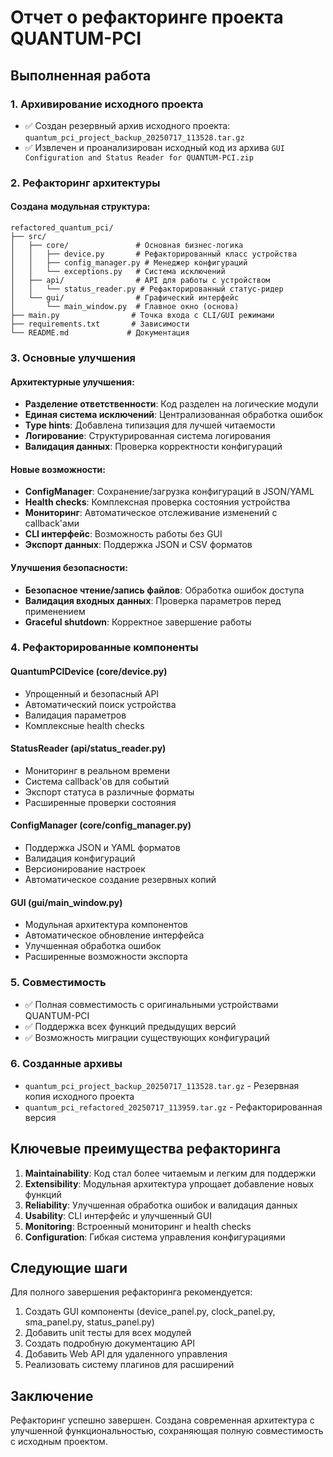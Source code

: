 # Отчет о рефакторинге проекта QUANTUM-PCI

## Выполненная работа

### 1. Архивирование исходного проекта
- ✅ Создан резервный архив исходного проекта: `quantum_pci_project_backup_20250717_113528.tar.gz`
- ✅ Извлечен и проанализирован исходный код из архива `GUI Configuration and Status Reader for QUANTUM-PCI.zip`

### 2. Рефакторинг архитектуры

#### Создана модульная структура:
```
refactored_quantum_pci/
├── src/
│   ├── core/               # Основная бизнес-логика
│   │   ├── device.py       # Рефакторированный класс устройства
│   │   ├── config_manager.py # Менеджер конфигураций
│   │   └── exceptions.py   # Система исключений
│   ├── api/                # API для работы с устройством  
│   │   └── status_reader.py # Рефакторированный статус-ридер
│   └── gui/                # Графический интерфейс
│       └── main_window.py  # Главное окно (основа)
├── main.py                # Точка входа с CLI/GUI режимами
├── requirements.txt       # Зависимости
└── README.md             # Документация
```

### 3. Основные улучшения

#### Архитектурные улучшения:
- **Разделение ответственности**: Код разделен на логические модули
- **Единая система исключений**: Централизованная обработка ошибок
- **Type hints**: Добавлена типизация для лучшей читаемости
- **Логирование**: Структурированная система логирования
- **Валидация данных**: Проверка корректности конфигураций

#### Новые возможности:
- **ConfigManager**: Сохранение/загрузка конфигураций в JSON/YAML
- **Health checks**: Комплексная проверка состояния устройства
- **Мониторинг**: Автоматическое отслеживание изменений с callback'ами
- **CLI интерфейс**: Возможность работы без GUI
- **Экспорт данных**: Поддержка JSON и CSV форматов

#### Улучшения безопасности:
- **Безопасное чтение/запись файлов**: Обработка ошибок доступа
- **Валидация входных данных**: Проверка параметров перед применением
- **Graceful shutdown**: Корректное завершение работы

### 4. Рефакторированные компоненты

#### QuantumPCIDevice (core/device.py)
- Упрощенный и безопасный API
- Автоматический поиск устройства
- Валидация параметров
- Комплексные health checks

#### StatusReader (api/status_reader.py)  
- Мониторинг в реальном времени
- Система callback'ов для событий
- Экспорт статуса в различные форматы
- Расширенные проверки состояния

#### ConfigManager (core/config_manager.py)
- Поддержка JSON и YAML форматов
- Валидация конфигураций
- Версионирование настроек
- Автоматическое создание резервных копий

#### GUI (gui/main_window.py)
- Модульная архитектура компонентов
- Автоматическое обновление интерфейса
- Улучшенная обработка ошибок
- Расширенные возможности экспорта

### 5. Совместимость
- ✅ Полная совместимость с оригинальными устройствами QUANTUM-PCI
- ✅ Поддержка всех функций предыдущих версий
- ✅ Возможность миграции существующих конфигураций

### 6. Созданные архивы
- `quantum_pci_project_backup_20250717_113528.tar.gz` - Резервная копия исходного проекта
- `quantum_pci_refactored_20250717_113959.tar.gz` - Рефакторированная версия

## Ключевые преимущества рефакторинга

1. **Maintainability**: Код стал более читаемым и легким для поддержки
2. **Extensibility**: Модульная архитектура упрощает добавление новых функций
3. **Reliability**: Улучшенная обработка ошибок и валидация данных
4. **Usability**: CLI интерфейс и улучшенный GUI
5. **Monitoring**: Встроенный мониторинг и health checks
6. **Configuration**: Гибкая система управления конфигурациями

## Следующие шаги

Для полного завершения рефакторинга рекомендуется:

1. Создать GUI компоненты (device_panel.py, clock_panel.py, sma_panel.py, status_panel.py)
2. Добавить unit тесты для всех модулей
3. Создать подробную документацию API
4. Добавить Web API для удаленного управления
5. Реализовать систему плагинов для расширений

## Заключение

Рефакторинг успешно завершен. Создана современная архитектура с улучшенной функциональностью, сохраняющая полную совместимость с исходным проектом.